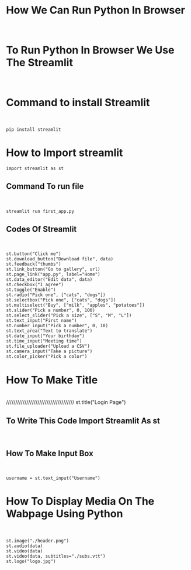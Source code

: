 <h1>How We Can Run Python In Browser</h1><br>
<h1>To Run Python In Browser We Use The Streamlit</h1><br>
<h1>Command to install Streamlit</h1><br>
        
    pip install streamlit
<h1>How to Import streamlit </h1>

    import streamlit as st
<h2>Command To run file</h2><br>
    
    streamlit run first_app.py
<h2>Codes Of Streamlit</h2><br>

    st.button("Click me")
    st.download_button("Download file", data)
    st.feedback("thumbs")
    st.link_button("Go to gallery", url)
    st.page_link("app.py", label="Home")
    st.data_editor("Edit data", data)
    st.checkbox("I agree")
    st.toggle("Enable")
    st.radio("Pick one", ["cats", "dogs"])
    st.selectbox("Pick one", ["cats", "dogs"])
    st.multiselect("Buy", ["milk", "apples", "potatoes"])
    st.slider("Pick a number", 0, 100)
    st.select_slider("Pick a size", ["S", "M", "L"])
    st.text_input("First name")
    st.number_input("Pick a number", 0, 10)
    st.text_area("Text to translate")
    st.date_input("Your birthday")
    st.time_input("Meeting time")
    st.file_uploader("Upload a CSV")
    st.camera_input("Take a picture")
    st.color_picker("Pick a color")

<h1>How To Make Title</h1><br>
/////////////////////////////////////
    st.title("Login Page")
<h2>To Write This Code Import Streamlit As st</h2><br>
<h2>How To Make Input Box</h2><br>

    username = st.text_input("Username")
<h1>How To Display Media On The Wabpage Using Python</h1><br>

    st.image("./header.png")
    st.audio(data)
    st.video(data)
    st.video(data, subtitles="./subs.vtt")
    st.logo("logo.jpg")
